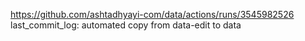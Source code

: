 https://github.com/ashtadhyayi-com/data/actions/runs/3545982526
last_commit_log: automated copy from data-edit to data